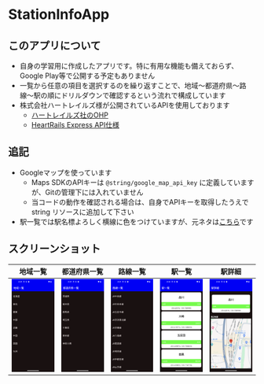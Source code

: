 # StationInfoApp

## このアプリについて

- 自身の学習用に作成したアプリです。特に有用な機能も備えておらず、Google Play等で公開する予定もありません
- 一覧から任意の項目を選択するのを繰り返すことで、地域〜都道府県〜路線〜駅の順にドリルダウンで確認するという流れで構成しています
- 株式会社ハートレイルズ様が公開されているAPIを使用しております
  - [ハートレイルズ社のOHP](https://www.heartrails.com/ja)
  - [HeartRails Express API仕様](https://express.heartrails.com/api.html)

## 追記

- Googleマップを使っています
  - Maps SDKのAPIキーは `@string/google_map_api_key` に定義していますが、Gitの管理下には入れていません
  - 当コードの動作を確認される場合は、自身でAPIキーを取得したうえで string リソースに追加して下さい
- 駅一覧では駅名標よろしく横線に色をつけていますが、元ネタは[こちら](https://ja.wikipedia.org/wiki/日本の鉄道ラインカラー一覧)です

## スクリーンショット

| 地域一覧 | 都道府県一覧 | 路線一覧 | 駅一覧 | 駅詳細 |
| :---: | :---: | :---: | :---: | :---: |
| <img src="./images/1_area-list.png" /> | <img src="./images/2_prefecture-list.png" /> | <img src="./images/3_line-list.png" /> | <img src="./images/4_station-list.png" /> | <img src="./images/5_station-detail.png" /> |